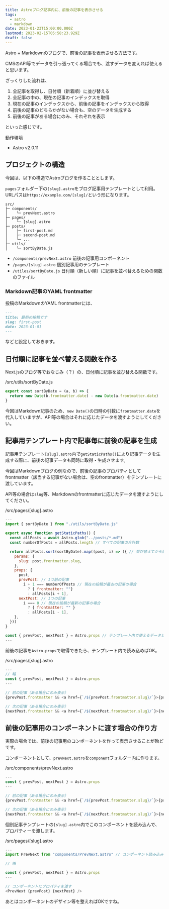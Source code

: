 ```yaml
---
title: Astroブログ記事内に、前後の記事を表示させる
tags:
  - astro
  - markdown
date: 2023-01-23T15:00:00.000Z
lastmod: 2023-02-15T05:58:23.929Z
draft: false
---
```


Astro + Markdownのブログで、前後の記事を表示させる方法です。

CMSのAPI等でデータを引っ張ってくる場合でも、渡すデータを変えれば使えると思います。

ざっくりした流れは、

1. 全記事を取得し、日付順（新着順）に並び替える
2. 全記事の中の、現在の記事のインデックスを取得
3. 現在の記事のインデックスから、前後の記事をインデックスから取得
4. 前後の記事のどちらかがない場合も、空のデータを生成する
5. 前後の記事がある場合にのみ、それぞれを表示

といった感じです。

動作環境

- Astro v2.0.11

## プロジェクトの構造

今回は、以下の構造でAstroブログを作ることとします。

`pages`フォルダー下の`[slug].astro`をブログ記事用テンプレートとして利用。URLパスは`https://example.com/[slug]/`という形になります。

```tree
src/
├─ components/
│    └─ prevNext.astro
├─ pages/
│    └─ [slug].astro
├─ posts/
│    ├─ first-post.md
│    ├─ second-post.md
│    └─ ...
├─ utils/
│    └─ sortByDate.js
```

- `/components/prevNext.astro` 前後の記事用コンポーネント
- `/pages/[slug].astro` 個別記事用のテンプレート
- `/utiles/sortByDate.js` 日付順（新しい順）に記事を並べ替えるための関数のファイル

### Markdown記事のYAML frontmatter

投稿のMarkdownのYAML frontmatterには、

```md
---
title: 最初の投稿です
slug: first-post
date: 2023-01-01
---
```

などと設定しておきます。

## 日付順に記事を並べ替える関数を作る

Next.jsのブログ等でおなじみ（？）の、日付順に記事を並び替える関数です。

<div class="filename">/src/utils/sortByDate.js</div>

```js
export const sortByDate = (a, b) => {
  return new Date(b.frontmatter.date) - new Date(a.frontmatter.date)
}
```

今回はMarkdown記事のため、`new Date()`の日時の引数に`frontmatter.date`を代入していますが、API等の場合はそれに応じたデータを渡すようにしてください。

## 記事用テンプレート内で記事毎に前後の記事を生成

記事用テンプレート`[slug].astro`内で`getStaticPaths()`により記事データを生成する際に、前後の記事データも同時に取得・生成させます。

今回はMarkdownブログの例なので、前後の記事のプロパティとしてfrontmatter（該当する記事がない場合は、空のfrontmatter）をテンプレートに渡しています。

API等の場合は`slug`等、Markdownのfrontmatterに応じたデータを渡すようにしてください。

<div class="filename">/src/pages/[slug].astro</div>

```js
---
import { sortByDate } from "./utils/sortByDate.js"

export async function getStaticPaths() {
  const allPosts = await Astro.glob("../posts/*.md")
  const numberOfPosts = allPosts.length // すべての記事の合計数

  return allPosts.sort(sortByDate).map((post, i) => ({ // 並び替えてから展開
    params: {
      slug: post.frontmatter.slug,
    },
    props: {
      post,
      prevPost: // 1つ前の記事
        i + 1 === numberOfPosts // 現在の投稿が最古の記事の場合
          ? { frontmatter: ""}
          : allPosts[i + 1],
      nextPost: // 1つの記事
        i === 0 // 現在の投稿が最新の記事の場合
          ? { frontmatter: "" }
          : allPosts[i - 1],
    },
  }))
}

const { prevPost, nextPost } = Astro.props // テンプレート内で使えるデータとして前後の記事を取得
---
```

前後の記事を`Astro.props`で取得できたら、テンプレート内で読み込めばOK。

<div class="filename">/src/pages/[slug].astro</div>

```js
---
// 略
const { prevPost, nextPost } = Astro.props
---

// 前の記事（ある場合にのみ表示）
{prevPost.frontmatter && <a href={`/${prevPost.frontmatter.slug}/`}>{prevPost.frontmatter.title}</a>}

// 次の記事（ある場合にのみ表示）
{nextPost.frontmatter && <a href={`/${nextPost.frontmatter.slug}/`}>{nextPost.frontmatter.title}</a>}
```

## 前後の記事用のコンポーネントに渡す場合の作り方

実際の場合では、前後の記事用のコンポーネントを作って表示させることが殆どです。

コンポーネントとして、`prevNext.astro`を`component`フォルダー内に作ります。

<div class="filename">/src/components/prevNext.astro</div>

```js
---
const { prevPost, nextPost } = Astro.props
---

// 前の記事（ある場合にのみ表示）
{prevPost.frontmatter && <a href={`/${prevPost.frontmatter.slug}/`}>{prevPost.frontmatter.title}</a>}

// 次の記事（ある場合にのみ表示）
{nextPost.frontmatter && <a href={`/${nextPost.frontmatter.slug}/`}>{nextPost.frontmatter.title}</a>}
```

個別記事テンプレートの`[slug].astro`内でこのコンポーネントを読み込んで、プロパティーを渡します。

<div class="filename">/src/pages/[slug].astro</div>

```js
---
import PrevNext from "components/PrevNext.astro" // コンポーネント読み込み

// 略

const { prevPost, nextPost } = Astro.props
---

// コンポーネントにプロパティを渡す
<PrevNext {prevPost} {nextPost} />
```

あとはコンポーネントのデザイン等を整えればOKですね。
